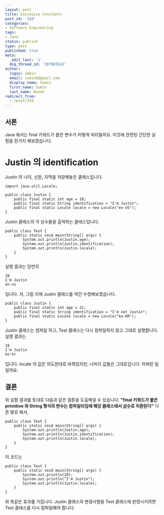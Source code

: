 ```yaml
---
layout: post
title: Exccesive Constants
post_id: '310'
categories:
- Software Engineering
tags:
- Java
status: publish
type: post
published: true
meta:
  _edit_last: '1'
  dsq_thread_id: '287065542'
author:
  login: admin
  email: suminb@gmail.com
  display_name: Sumin
  first_name: Sumin
  last_name: Byeon
redirect_from:
  - /post/310
---
```

서론
----

Java 에서는 final 키워드가 붙은 변수가 어떻게 처리될까요. 이것에 관련된 간단한 실험을 한가지 해보겠습니다.

# Justin 의 identification

Justin 의 나이, 신원, 지역을 저장해놓은 클래스입니다.

	import java.util.Locale;

	public class Justin {
		public final static int age = 18;
		public final static String identification = "I'm Justin";
		public final static Locale locale = new Locale("en-US");
	}

Justin 클래스의 각 상수들을 출력하는 클래스입니다.

	public class Test {
		public static void main(String[] args) {
			System.out.println(Justin.age);
			System.out.println(Justin.identification);
			System.out.println(Justin.locale);
		}
	}

실행 결과는 당연히

	18
	I'm Justin
	en-us

입니다. 자, 그럼 이제 Justin 클래스를 약간 수정해보겠습니다.

	public class Justin {
		public final static int age = 21;
		public final static String identification = "I'm not Justin";
		public final static Locale locale = new Locale("ko-KR");
	}

Justin 클래스는 컴파일 하고, Test 클래스는 다시 컴파일하지 않고 그대로 실행합니다. 실행 결과는

	18
	I'm Justin
	ko-kr

입니다. locale 의 값은 의도한대로 바뀌었지만, 나머지 값들은 그대로입니다. 어찌된 일일까요.

결론
----

위 실험 결과를 토대로 다음과 같은 결론을 도출해낼 수 있습니다. __"final 키워드가 붙은 primitive 와 String 형식의 변수는 컴파일타임에 해당 클래스에서 <acronym title="hard coding 된">상수</acronym>로 치환된다"__ 다른 말로 해서,

	public class Test {
		public static void main(String[] args) {
			System.out.println(Justin.age);
			System.out.println(Justin.identification);
			System.out.println(Justin.locale);
		}
	}

이 코드는

	public class Test {
		public static void main(String[] args) {
			System.out.println(18);
			System.out.println("I'm Justin");
			System.out.println(Justin.locale);
		}
	}

와 똑같은 효과를 가집니다. Justin 클래스의 변경사항을 Test 클래스에 반영시키려면 Test 클래스를 다시 컴파일해야 합니다.

